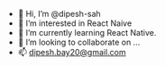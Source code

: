 - 👋 Hi, I’m @dipesh-sah
- 👀 I’m interested in React Naive
- 🌱 I’m currently learning React Native.
- 💞️ I’m looking to collaborate on ...
- 📫 dipesh.bay20@gmail.com
